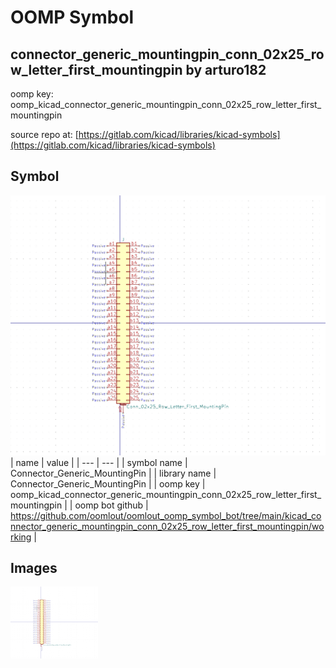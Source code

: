 # OOMP Symbol  
## connector_generic_mountingpin_conn_02x25_row_letter_first_mountingpin  by arturo182  
  
oomp key: oomp_kicad_connector_generic_mountingpin_conn_02x25_row_letter_first_mountingpin  
  
source repo at: [https://gitlab.com/kicad/libraries/kicad-symbols](https://gitlab.com/kicad/libraries/kicad-symbols)  
## Symbol  
  
[![working.png](working_600.png)](working.png)  
| name | value | 
| --- | --- | 
| symbol name | Connector_Generic_MountingPin | 
| library name | Connector_Generic_MountingPin | 
| oomp key | oomp_kicad_connector_generic_mountingpin_conn_02x25_row_letter_first_mountingpin | 
| oomp bot github | https://github.com/oomlout/oomlout_oomp_symbol_bot/tree/main/kicad_connector_generic_mountingpin_conn_02x25_row_letter_first_mountingpin/working | 
## Images  
  
[![working.png](working_140.png)](working.png)  
